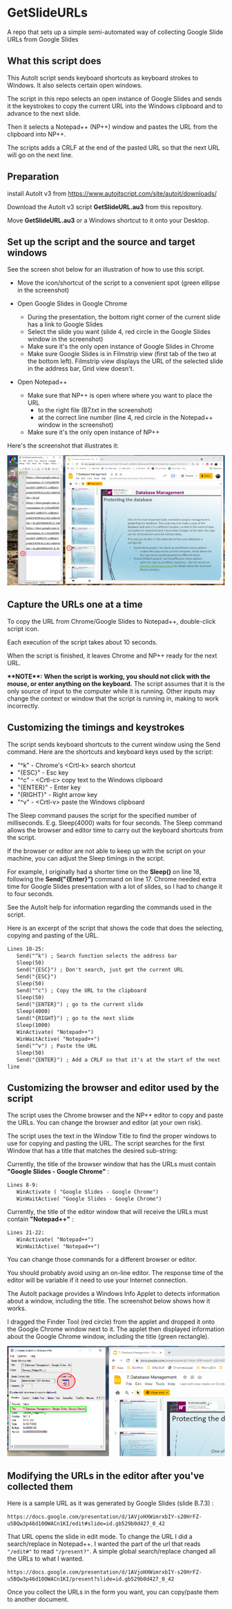 # GetSlideURLs
A repo that sets up a simple semi-automated way of collecting Google Slide URLs from Google Slides

## What this script does

This AutoIt script sends keyboard shortcuts as keyboard strokes to Windows. It also selects certain open windows.

The script in this repo selects an open instance of Google Slides and sends it the keystrokes to copy the current URL into the Windows clipboard and to advance to the next slide.

Then it selects a Notepad++ (NP++) window and pastes the URL from the clipboard into NP++.

The scripts adds a CRLF at the end of the pasted URL so that the next URL will go on the next line.

## Preparation

install AutoIt v3 from https://www.autoitscript.com/site/autoit/downloads/

Download the AutoIt v3  script **GetSlideURL.au3** from this repository.

Move **GetSlideURL.au3** or a Windows shortcut to it onto your Desktop.

## Set up the script and the source and target windows

See the screen shot below for an illustration of how to use this script.

- Move the icon/shortcut of the script to a convenient spot (green ellipse in the screenshot)
- Open Google Slides in Google Chrome
  - During the presentation, the bottom right corner of the current slide has a link to Google Slides
  - Select the slide you want (slide 4, red circle in the Google Slides window in the screenshot)
  - Make sure it's the only open instance of Google Slides in Chrome
  - Make sure Google Slides is in Filmstrip view (first tab of the two at the bottom left). Filmstrip view displays the URL of the selected slide in the address bar, Grid view doesn't.

- Open Notepad++
   - Make sure that NP++ is open where  where you want to place the URL
     - to the right file (B7.txt in the screenshot)
     - at the correct line number (line 4, red circle in the Notepad++ window in the screenshot)
   - Make sure it's the only open instance of NP++

Here's the screenshot that illustrates it:

![GetURL screenshot 1](GetURL-screenshot-1.png?raw=true "GetURL screenshot 1")

## Capture the URLs one at a time

To copy the URL from Chrome/Google Slides to Notepad++, double-click script icon.

Each execution of the script takes about 10 seconds.

When the script is finished, it leaves Chrome and NP++ ready for the next URL.

**\*\*NOTE\*\*:** **When the script is working, you should not click with the mouse, or enter anything on the keyboard.** The script assumes that it is the only source of input to the computer while it is running. Other inputs may change the context or window that the script is running in, making to work incorrectly.

## Customizing the timings and keystrokes

The script sends keyboard shortcuts to the current window using the Send command. Here are the shortcuts and keyboard keys used by the script:

- "^k" - Chrome's \<Crtl-k\> search shortcut
- "{ESC}" - Esc key
- "^c" - \<Crtl-c\> copy text to the Windows clipboard
- "{ENTER}" - Enter key
- "{RIGHT}" - Right arrow key
- "^v" - \<Crtl-v\> paste the Windows clipboard

The Sleep command pauses the script for the specified number of milliseconds. E.g. Sleep(4000) waits for four seconds. The Sleep command allows the browser and editor time to carry out the keyboard shortcuts from the script.

If the browser or editor are not able to keep up with the script on your machine, you can adjust the Sleep timings in the script.

For example, I originally had a shorter time on the **Sleep()** on line 18, following the **Send("{Enter}")** command on line 17. Chrome needed extra time for Google Slides presentation with a lot of slides, so I had to change it to four seconds.

See the AutoIt help for information regarding the commands used in the script.

Here is an excerpt of the script that shows the code that does the selecting, copying and pasting of the URL.

````AutoIt
Lines 10-25:
   Send("^k") ; Search function selects the address bar
   Sleep(50)
   Send("{ESC}") ; Don't search, just get the current URL
   Send("{ESC}")
   Sleep(50)
   Send("^c") ; Copy the URL to the clipboard
   Sleep(50)
   Send("{ENTER}") ; go to the current slide
   Sleep(4000)
   Send("{RIGHT}") ; go to the next slide
   Sleep(1000)
   WinActivate( "Notepad++")
   WinWaitActive( "Notepad++")
   Send("^v") ; Paste the URL
   Sleep(50)
   Send("{ENTER}") ; Add a CRLF so that it's at the start of the next line

````

## Customizing the browser and editor used by the script

The script uses the Chrome browser and the NP++ editor to  copy and paste the URLs. You can change the browser and editor (at your own risk).

The script uses the text in the Window Title to find the proper windows to use for copying and pasting the URL. The script searches for the first Window that has a title that matches the desired sub-string:

Currently, the title of the browser window that has the URLs must contain **"Google Slides - Google Chrome"** :

````AutoIt
Lines 8-9:
   WinActivate ( "Google Slides - Google Chrome")
   WinWaitActive( "Google Slides - Google Chrome")
````

Currently, the title of the editor window that will receive the URLs must contain **"Notepad++"** :

````AutoIt
Lines 21-22:
   WinActivate( "Notepad++")
   WinWaitActive( "Notepad++")
````

You can change those commands for a different browser or editor.

You should probably avoid using an on-line editor. The response time of the editor will be variable if it need to use your Internet connection.

The AutoIt package provides a Windows Info Applet to detects information about a window, including the title. The screenshot below shows how it works.

I dragged the Finder Tool (red circle) from the applet and dropped it onto the Google Chrome window next to it. The applet then displayed information about the Google Chrome window, including the title (green rectangle).

![GetURL screenshot 2](GetURL-screenshot-2.png?raw=true "GetURL screenshot 2")

## Modifying the URLs in the editor after you've collected them

Here is a sample URL as it was generated by Google Slides (slide B.7.3) :

````URL
https://docs.google.com/presentation/d/1AVjoHXWimrxbIY-s20HrFZ-u5BQw3p46d10OWACn1KI/edit#slide=id.gb529b0d427_0_42
````

That URL opens the slide in edit mode. To change the URL I did a search/replace in Notepad++. I wanted the part of the url that reads `"/edit#"` to read `"/present?"`. A simple global search/replace changed all the URLs to what I wanted.

````
https://docs.google.com/presentation/d/1AVjoHXWimrxbIY-s20HrFZ-u5BQw3p46d10OWACn1KI/present?slide=id.gb529b0d427_0_42
````

Once you collect the URLs in the form you want, you can copy/paste them to another document.
